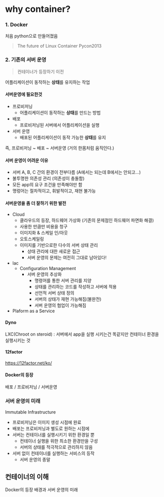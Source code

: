 # why container?

### 1. Docker 

처음 python으로 만들어졌음

> The future of Linux Container Pycon2013



### 2. 기존의 서버 운영

>  컨테이너가 등장하기 이전

어플리케이션이 동작하는 **상태**를 유지하는 작업



#### 서버운영에 필요한것

* 프로비저닝
  * 어플리케이션이 동작하는 **상태**를 만드는 방법
* 배포
  * 프로비저닝된 서버에서 어플리케이션을 실행
* 서버 운영
  * 배포된 어플리케이션이 동작 가능한 **상태**를 유지



즉, 프로비저닝 ~ 배포 ~ 서버운영 (거의 한몸처럼 움직인다.)



#### 서버 운영이 어려운 이유

* 서버 A, B, C 간의 환경이 전부다름 (A에서는 되는데 B에서는 안되고...)
* 불투명한 의존성 관리 (의존성이 충돌함)
* 모든 app의 요구 조건을 만족해야만 함
* 명렁어는 절차적이고, 휘발적이고, 재현 불가능



#### 서버운영을 좀 더 잘하기 위한 발전

* Cloud
  * 클라우드의 등장, 하드웨어 가상화 (기존의 문제점인 하드웨어 파면화 해결)
  * 사용한 만큼만 비용을 청구
  * 이미지화 & 스케일 인/아웃
  * 오토스케일링
  * 이미지를 기반으로한 다수의 서버 상태 관리
    * 상태 관리에 대한 새로운 접근
    * 서버 운영의 문제는 여전히 그대로 남아있다!
* lac
  * Configuration Management
    * 서버 운영의 추상화
      * 명령어를 통한 서버 관리를 지양
      * 상태를 관리하는 코드를 작성하고 서버에 적용
      * 선언적 서버 상태 정의
      * 서버의 상태가 재현 가능해짐(불완전)
      * 서버 운영의 협업이 가능해짐
* Plaform as a Service



#### Dyno

LXC(Chroot on steroid) : 서버에서 app을 실행 시키는건 똑같지만 컨테이너 환경을 실행시키는 것



#### 12factor

https://12factor.net/ko/



#### Docker의 등장

배포 / 프로비저닝 / 서버운영



### 서버 운영의 미래

Immutable Infrastructure

* 프로비저닝은 이미지 생성 시점에 완료
* 배포는 프로비저닝과 별도로 원하는 시점에
* 서버는 컨테이너를 실행시키기 위한 환경일 뿐
  * 컨테이너 실행을 위한 최소한 환경만을 구성
  * 서버의 상태를 적극적으로 관리하지 않음
* 서버 없이 컨테이너를 실행하는 서비스의 등작
  * 서버 운영의 종말





## 컨테이너의 이해

Docker의 등장 배경과 서버 운영의 미래

